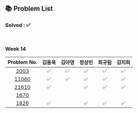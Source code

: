 ## 📚 Problem List 

### Solved : ✅

<br>

### Week 14

|Problem No.|김동욱|김아영|정상민|최규림|김지희|
|:-----------:|:-----:|:----:|:----:|:----:|:----:|
|[2003](https://www.acmicpc.net/problem/2003)| ✅  | ✅  | ✅ | ✅ | ✅ |
|[11060](https://www.acmicpc.net/problem/11060)| ✅  | ✅  | ✅ | ✅ | ✅ |
|[21610](https://www.acmicpc.net/problem/21610)| ✅  |   | ✅ | ✅ | ✅ |
|[1670](https://www.acmicpc.net/problem/1670)|   |   |  |  |  |
|[1826](https://www.acmicpc.net/problem/1826)| ✅  |  | ✅ | ✅ |✅ |

